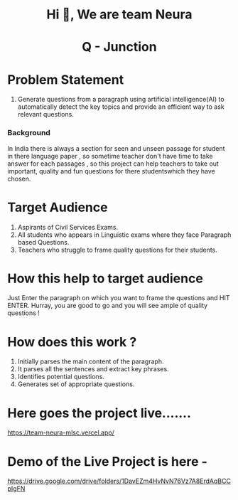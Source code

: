 <h1 align="center">Hi 👋, We are team Neura </h1>
<h1 align="center">Q - Junction</h1>

# Problem Statement
1. Generate questions from a paragraph using artificial intelligence(AI) to automatically detect the key topics and provide an efficient way to ask relevant questions.
<h3>Background</h3>In India  there is always a section for seen and unseen passage for student in there language paper , so sometime teacher don't have time to take answer for each passages , so this project can help teachers to take out important, quality and fun questions for there studentswhich they have chosen. 


# Target Audience
1. Aspirants of Civil Services Exams.
2. All students who appears in Linguistic exams where they face Paragraph based Questions.
3. Teachers who struggle to frame quality questions for their students.

# How this help to target audience
Just Enter the paragraph on which you want to frame the questions and HIT ENTER. Hurray, you are good to go and you will see ample of quality questions !

# How does this work ? 
1. Initially parses the main content of the paragraph.
2. It parses all the sentences and extract key phrases.
3. Identifies potential questions.
4. Generates set of appropriate questions.

# Here goes the project live....... 
https://team-neura-mlsc.vercel.app/

# Demo of the Live Project is here - 
https://drive.google.com/drive/folders/1DavEZm4HvNvN76Vz7A8ErdAqBCCpIgFN

